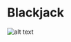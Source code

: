 # Blackjack

![alt text](https://github.com/proman3419/Programming-Challenges-v1.4/Screenshots/31_1.PNG)
